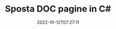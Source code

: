 ---
############################# Static ############################
layout: "auto-gen-merger"
date: 2022-10-12T07:27:11
draft: false
otherformats: docm docx dot dotm dotx epub html mht mhtml odp ods odt one otp ott pdf

############################# Head ############################
head_title: "Sposta DOC pagine in C#"
head_description: "Sposta le pagine all'interno di un documento DOC in C# in qualsiasi posizione utilizzando l'API di fusione dei documenti."

############################# Header ############################
title: "Sposta DOC pagine in C#"
description: "Sposta DOC pagine con poche righe di codice .NET."
bg_image: "https://cms.admin.containerize.com/templates/aspose/App_Themes/V3/images/bg/header1.png"
bg_overlay: false
button:
    enable: true
    icon: "fas fa-arrow-down"
    label: "Scarica la prova gratuita"
    link: "https://downloads.groupdocs.com/merger/net"

############################# SubMenu ############################
submenu:
    enable: true

    left:
        img_alt: "GroupDocs.Merger for .NET"
        image: "https://cms.admin.containerize.com/templates/groupdocs/images/product-logos/90x90-noborder/groupdocs-merger-net.png"
        product: "GroupDocs.Merger"
        platform: ".NET"

    middle:
        button:

            # button loop
            - link: "https://apireference.groupdocs.com/merger/net"
              text: "Riferimento API"

            # button loop
            - link: "https://github.com/groupdocs-merger"
              text: "Esempi di codice"

            # button loop
            - link: "https://products.groupdocs.app/merger/family"
              text: "Dimostrazioni dal vivo"

            # button loop
            - link: "https://purchase.groupdocs.com/pricing/merger/net"
              text: "Prezzo"

    right:
        link_download: "https://downloads.groupdocs.com/merger"
        link_learn: "https://docs.groupdocs.com/merger/net"
        link_buy: "https://purchase.groupdocs.com"

############################# About ############################
about:
    enable: true
    title: "Informazioni sull'API GroupDocs.Merger for .NET"
    content: |
        [GroupDocs.Merger for .NET](/it/merger/net/) offre una soluzione semplice per unire e dividere in modo sicuro tra un'ampia gamma di formati di documenti tra cui PDF, Microsoft Office (Word, Excel, PowerPoint , OneNote), OpenDocument, HTML, immagini e molti altri all'interno delle applicazioni .NET. Aggiungendo solo poche righe di codice, esegui diverse operazioni sui documenti come spostare, rimuovere, ruotare, scambiare, estrarre o modificare l'orientamento delle pagine all'interno dei documenti. L'API per la fusione dei documenti supporta anche l'anteprima delle pagine del documento come immagine per analizzare la struttura del documento, la formattazione e il contenuto della pagina.
        
        L'API GroupDocs.Merger è la scelta giusta per le soluzioni aziendali che richiedono funzionalità di spostamento delle pagine dei file. Queste API sono ben supportate su tutti i principali sistemi operativi e piattaforme, incluso .NET Framework, .NET Standard, .NET Core, Mono.

############################# Steps ############################
steps:
    enable: true
    title_left: "Sposta DOC pagine di file in .NET"
    content_left: |
        [GroupDocs.Merger for .NET](/it/merger/net/) consente agli sviluppatori di C# di spostare facilmente le pagine all'interno di un file DOC implementando alcuni semplici passaggi .
        
        * Inizializza **MoveOptions** per specificare i numeri di pagina correnti e nuovi.
        * Crea una nuova istanza di **Merger** e passa il percorso del documento di origine come parametro del costruttore.
        * Chiama **MovePage** e passa l'oggetto **MoveOptions**.
        * Chiama **Salva** e specifica il percorso del file per salvare il documento risultante.

    title_right: "Requisiti di sistema"
    content_right: |
        Le API GroupDocs.Merger for .NET sono supportate su tutte le principali piattaforme e sistemi operativi. Prima di eseguire il codice seguente, assicurati di avere i seguenti prerequisiti installati sul tuo sistema.

        * Sistemi operativi: Microsoft Windows, Linux, MacOS
        * Ambienti di sviluppo: Visual Studio, Xamarin, MonoDevelop
        * Quadri: .NET Framework, .NET Standard, .NET Core, Mono
        * Scarica l'ultima versione di GroupDocs.Merger for .NET da [NuGet](https://www.nuget.org/packages/groupdocs.merger)
         
    code: |
     {{% merger/additional-styles %}}
     {{< merger/code-merger title="Come spostare le pagine di file DOC utilizzando il codice di esempio C#">}}

        ```csharp    
        // Sposta le pagine dei file DOC utilizzando l'API GroupDocs.Merger
        int pageNumber = 6;
        int newPageNumber = 1;

        // Inizializza la classe MoveOptions per specificare i numeri di pagina correnti e nuovi
        MoveOptions moveOptions = new MoveOptions(pageNumber, newPageNumber);

        // Istanzia la fusione con il documento di input DOC
        using (Merger merger = new Merger("input.doc"))
          {
            // Chiama il metodo MovePage e passagli l'oggetto MoveOptions
            merger.MovePage(moveOptions);
    
            // Chiama il metodo Save e passa il percorso del file desiderato per salvare il documento di output
            merger.Save("output.doc");
          }
        ```
     {{< /merger/code-merger >}}

############################# Demos ############################
demos:
    enable: true
    title: "Demo dal vivo - Sposta DOC pagine online"
    content: |
       Sposta subito DOC pagine di file visitando il sito Web [GroupDocs.Merger Live Demos](https://products.groupdocs.app/splitter/move-pages/doc).
       La demo dal vivo ha i seguenti vantaggi.
        
############################# About Formats ############################
about_formats:
    enable: true

############################# More Formats ############################
more_formats:
    enable: true
    title: "Sposta pagine di altri formati di documenti"
    content: |
        .NET documenta l'API di fusione e divisione per formati di file e immagini. Sposta alcuni dei formati di file più diffusi come indicato di seguito.

############################# Back to top ###############################
back_to_top:
    enable: true
---